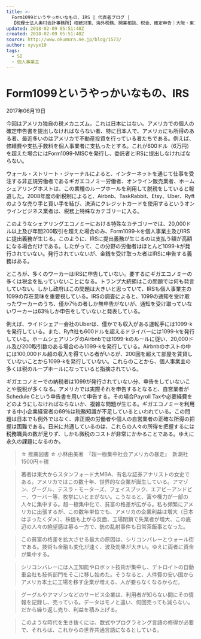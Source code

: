 ```yaml
---
title: >-
  Form1099というやっかいなもの、IRS | 代表者ブログ |
  【税理士法人奥村会計事務所】相続対策、海外税務、開業相談、税金、確定申告｜大阪・東京・LosAngeles CA USA
updated: 2018-02-09 05:51:48Z
created: 2018-02-09 05:51:48Z
source: http://www.okumura.ne.jp/blog/1573/
author: xyvyx10
tags:
  - SI
  - 個人事業主
---
```


# Form1099というやっかいなもの、IRS

2017年06月19日

今回はアメリカ独自の税メカニズム。これは日本にはない。アメリカでの個人の確定申告書を提出しなければならない者、特に日本人で、アメリカにも所得のある者、最近多いのはアメリカで不動産投資を行っている者たちである。例えば、修繕費や支払手数料を個人事業者に支払ったとする。これが600ドル（6万円）を超えた場合にはForm1099-MISCを発行し、委託者とIRSに提出しなければならない。

ウォール・ストリート・ジャーナルによると、インターネットを通じて仕事を受注する非正規労働者であるギガエコノミー労働者、オンライン販売業者、ホームシェアリングホストは、この業種のループホールを利用して脱税をしていると報道した。2008年度の新税制によると、Airbnb、TaskRabbit、Etsy、Uber、Ryftのような売り手と買い手を結び、決済にクレジットカードを使用するというオンラインビジネス業者は、税務上特殊なカテゴリーに入る。

このようなシェアリングエコノミーにおける特殊なカテゴリーでは、20,000ドル以上及び年間200取引を超えた場合のみ、Form1099-kを個人事業主及びIRSに提出義務が生じる。このように、IRSに提出義務が生じるのは支払う額が高額になる場合だけである。したがって、この分野の労働者はほとんど1099-kが発行されていない。発行されていないが、金銭を受け取った者はIRSに申告する義務はある。

ところが、多くのワーカーはIRSに申告していない。要するにギガエコノミーの多くは税金を払っていないことになる。トランプ大統領はこの問題では何も発言していない。しかし政府はこの問題は大きいと思っていて、IRSも個人事業主の1099の存在意味を重要視している。IRSの調査によると、1099の通知を受け取ったワーカーのうち、僅か7％の者しか無申告がないが、通知を受け取っていないワーカーは63％しか申告をしていないと発表している。

例えば、ライドシェアー会社のUberは、僅かでも収入がある運転手には1099-kを発行している。また、Ryft社も600ドルを超えるドライバーには1099-kを発行している。ホームシェアリングのAirbnbでは1099-kのルールに従い、20,000ドル及び200取引数のある場合のみ1099-kを発行している。Airbnbのホストの中には100,000ドル超の収入を得ている者がいるが、200回を超えて部屋を賃貸していないことから1099-kを発行していない。これらのことから、個人事業主の多くは税のループホールになっていると指摘されている。

ギガエコノミーでの納税者は1099が発行されていない分、申告をしていないことや脱税が多くなる。アメリカでは実際それを申告するとなると、自営業者がSchedule Cという申告書を用いて申告する。その場合Payroll Taxや必要経費をどのようにしなければならないか、複雑な問題が生じる。ギガエコノミーを利用する中小企業経営者の69％は税務知識が不足しているといわれている。この問題は日本でも例外ではなく、非正規の労働者や個人の自営業者の正確な所得の把握は困難である。日米に共通しているのは、これらの人々の所得を把握するには税務職員の数が足りず、しかも微税のコストが非常にかかることである。ゆえに永久の課題になるのか。

> ☆ 推薦図書 ☆
> 小林由美著　『超一極集中社会アメリカの暴走』　新潮社　1500円＋税

> 著者は東大からスタンフォード大MBA、有名な証券アナリストの女史である。アメリカではこの数十年、世界的な企業が誕生している。アマゾン、グーグル、テスラ・モーターズ、フェイスブック、エアビーアンドビー、ウーバー等、枚挙にいとまがない。こうなると、富や権力が一部の人々に集中する。超一極集中化で、貧富の格差が広がる。私も頻繁にアメリカに出張するが、この数年単位でも、アメリカの企業利益は増大（日本はまったくダメ）、株価も上がる反面、工場閉鎖で失業者が増大、この底辺の人々の絶望感は募る一方で、銃の乱射事件も日常茶飯事となった。

> この貧富の格差を拡大させる最大の原因は、シリコンバレーとウォール街である。技術も金融も変化が速く、波及効果が大きい。ゆえに両者に資金が集中する。

> シリコンバレーには人工知能やロボット技術が集中し、デトロイトの自動車会社も技術部門をそこに移し始めた。そうなると、人件費の安い国からアメリカ本土に工場を移す企業が増える、人が要らなくなるからだ。

> グーグルやアマゾンなどのサービス企業は、利用者が知らない間にその情報を記録し、売っている。データはモノと違い、何回売っても減らない。だから繰り返し売り、利益を積み上げる。

> このような時代を生き抜くには、数式やプログラミング言語の修得が必要で、それらは、これからの世界共通言語になるとしている。